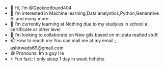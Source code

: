 - 👋 Hi, I’m @Geeknotfound404
- 👀 I’m interested in Machine learning,Data analystics,Python,Generative Ai and many more
- 🌱 I’m currently learning at  Nothing due to my studyies in school a certificate or other level
- 💞️ I’m looking to collaborate on New gits based on ml,data realted stuff
- 📫 How to reach me You can mail me at my email -ashirwads69@gmail.com
- 😄 Pronouns: Im a guy He
- ⚡ Fun fact: I only sleep 1 day in week hehehe

